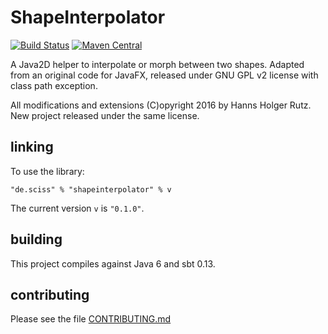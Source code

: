 # ShapeInterpolator

[![Build Status](https://travis-ci.org/Sciss/ShapeInterpolator.svg?branch=master)](https://travis-ci.org/Sciss/ShapeInterpolator)
[![Maven Central](https://maven-badges.herokuapp.com/maven-central/de.sciss/shapeinterpolator/badge.svg)](https://maven-badges.herokuapp.com/maven-central/de.sciss/shapeinterpolator)

A Java2D helper to interpolate or morph between two shapes. Adapted from an original code for JavaFX,
released under GNU GPL v2 license with class path exception. 

All modifications and extensions (C)opyright 2016 by Hanns Holger Rutz. 
New project released under the same license.

## linking

To use the library:

    "de.sciss" % "shapeinterpolator" % v

The current version `v` is `"0.1.0"`.

## building

This project compiles against Java 6 and sbt 0.13.

## contributing

Please see the file [CONTRIBUTING.md](CONTRIBUTING.md)
